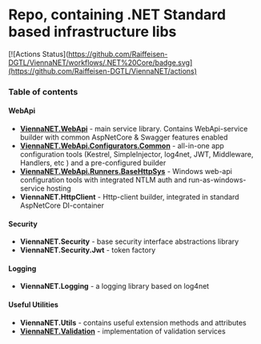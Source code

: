 # Repo, containing .NET Standard based infrastructure libs

[![Actions Status](https://github.com/Raiffeisen-DGTL/ViennaNET/workflows/.NET%20Core/badge.svg](https://github.com/Raiffeisen-DGTL/ViennaNET/actions)

### Table of contents


#### WebApi
*  [**ViennaNET.WebApi**](ViennaNET.WebApi) - main service library. Contains WebApi-service builder with common AspNetCore & Swagger features enabled
*  [**ViennaNET.WebApi.Configurators.Common**](ViennaNET.WebApi.Configurators.Common) - all-in-one app configuration tools (Kestrel, SimpleInjector, log4net, JWT, Middleware, Handlers, etc ) and a pre-configured builder
*  [**ViennaNET.WebApi.Runners.BaseHttpSys**](ViennaNET.WebApi.Runners.BaseHttpSys) - Windows web-api configuration tools with integrated NTLM auth and run-as-windows-service hosting
*  **ViennaNET.HttpClient** - Http-client builder, integrated in standard AspNetCore DI-container

#### Security
* **ViennaNET.Security** - base security interface abstractions library
* **ViennaNET.Security.Jwt** - token factory 

#### Logging
* **ViennaNET.Logging** - a logging library based on log4net

#### Useful Utilities
* **ViennaNET.Utils** - contains useful extension methods and attributes
* [**ViennaNET.Validation**](ViennaNET.Validation) - implementation of validation services
